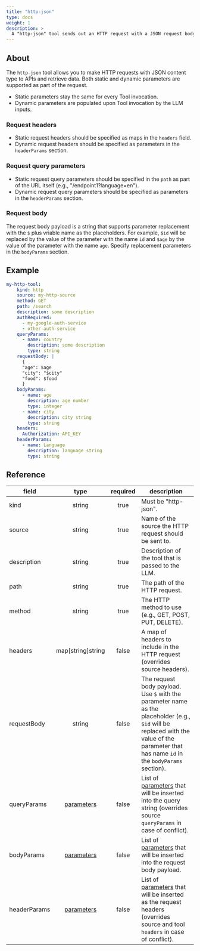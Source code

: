 ```yaml
---
title: "http-json"
type: docs
weight: 1
description: > 
  A "http-json" tool sends out an HTTP request with a JSON request body to an HTTP endpoint.
---
```



## About

The `http-json` tool allows you to make HTTP requests with JSON content type to APIs and retrieve data.
Both static and dynamic parameters are supported as part of the request.

- Static parameters stay the same for every Tool invocation.
- Dynamic parameters are populated upon Tool invocation by the LLM inputs.

### Request headers

- Static request headers should be specified as maps in the `headers` field.
- Dynamic request headers should be specified as parameters in the `headerParams` section.

### Request query parameters

- Static request query parameters should be specified in the `path` as part of the URL itself (e.g., "/endpoint1?language=en").
- Dynamic request query parameters should be specified as parameters in the `headerParams` section.

### Request body

The request body payload is a string that supports parameter replacement with the `$` plus vriable name as the placeholders.
For example, `$id` will be replaced by the value of the parameter with the name `id` and `$age` by the value of the parameter with the name `age`.
Specify replacement parameters in the `bodyParams` section.

## Example

```yaml
my-http-tool:
    kind: http
    source: my-http-source
    method: GET
    path: /search
    description: some description
    authRequired:
      - my-google-auth-service
      - other-auth-service
    queryParams:
      - name: country
        description: some description
        type: string
    requestBody: |
      {
      "age": $age
      "city": "$city"
      "food": $food
      }
    bodyParams:
      - name: age
        description: age number
        type: integer
      - name: city
        description: city string
        type: string
    headers:
      Authorization: API_KEY
    headerParams:
      - name: Language
        description: language string
        type: string
```

## Reference

| **field**   |                  **type**                  | **required** | **description**                                                                                  |
|-------------|:------------------------------------------:|:------------:|--------------------------------------------------------------------------------------------------|
| kind        |                   string                   |     true     | Must be "http-json".                                               |
| source      |                   string                   |     true     | Name of the source the HTTP request should be sent to.                                 |
| description |                   string                   |     true     | Description of the tool that is passed to the LLM.                                      |
| path        |                   string                   |     true     | The path of the HTTP request.      |
| method      |                   string                   |     true     | The HTTP method to use (e.g., GET, POST, PUT, DELETE).|
| headers     |              map[string]string             |    false     | A map of headers to include in the HTTP request (overrides source headers).            |
| requestBody |                   string                   |    false     | The request body payload. Use `$` with the parameter name as the placeholder (e.g., `$id` will be replaced with the value of the parameter that has name `id` in the `bodyParams` section).|
| queryParams | [parameters](_index#specifying-parameters) |    false     | List of [parameters](_index#specifying-parameters) that will be inserted into the query string (overrides source `queryParams` in case of conflict).|
| bodyParams  | [parameters](_index#specifying-parameters) |    false     | List of [parameters](_index#specifying-parameters) that will be inserted into the request body payload.   |
| headerParams| [parameters](_index#specifying-parameters) |    false     | List of [parameters](_index#specifying-parameters) that will be inserted as the request headers (overrides source and tool `headers` in case of conflict).|
